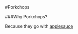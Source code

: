 #Porkchops

###Why Porkchops?

Because they go with [applesauce](https://github.com/C1ov/applesauce)
